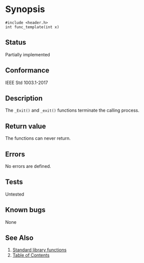 <!-- Documentation template to fill -->
<!-- #MUST_BE: make good synopsis -->
# Synopsis

`#include <header.h>`</br>
`int func_template(int x)`</br>

<!-- #MUST_BE: check status according to implementation -->
## Status

Partially implemented

<!-- #MUST_BE: if function shall be posix compliant print the standard signature  -->
## Conformance

IEEE Std 1003.1-2017

<!-- #MUST_BE: update description from opengroup AND READ IT and check if it matches  -->
## Description

The `_Exit()` and `_exit()` functions terminate the calling process.

<!-- #MUST_BE: check return values by the function  -->
## Return value

The functions can never return.

<!-- #MUST_BE: check what errors can cause the function to fail  -->
## Errors

No errors are defined.

<!-- #MUST_BE: function by default shall be untested, when tested there should be a link to test location and test 
command for ia32 test runner  -->
## Tests

Untested

<!-- #MUST_BE: check for pending issues in  -->
## Known bugs

None

## See Also

1. [Standard library functions](../README.md)
2. [Table of Contents](../../../README.md)
